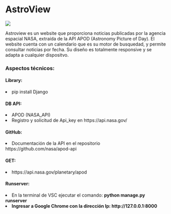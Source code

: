 
<caption>
    <div class="container" style="text-aling:center";>
        <h1>AstroView</h1>
    </div>
</caption>

<section>
<div class="container">
    <img src="https://github.com/user-attachments/assets/c130a822-8d71-47a6-9e53-896227c9ef63">
</div>   
<div class="container">
    <p>Astroview es un website que proporciona noticias publicadas por la agencia espacial NASA, extraída de la API APOD (Astronomy Picture of Day). 
    El website cuenta con un calendario que es su motor de busquedad, y permite consultar noticias por fecha. Su diseño es totalmente responsive y 
        se adapta a cualquier dispositvo.</p>
</div>

<div class="container">
    <h3>Aspectos técnicos:</h3>
</div>

<div class="container">
    <h4>Library:</h4>
        <li>pip install Django</li>
</div>
<div class="container">
    <h4>DB API:</h4>
        <li>APOD (NASA_API)</li>
        <li>Registro y solicitud de Api_key en https://api.nasa.gov/</li>
</div>

<div class="container">
    <h4>GitHub:</h4>
        <li>Documentación de la API en el repositorio https://github.com/nasa/apod-api </li>
</div>

<div class="container">
    <h4>GET:</h4>
        <li>https://api.nasa.gov/planetary/apod</li>
</div>
</section>

<footer>
<div class="container">
    <h4>Runserver:</h4>
</div>

<div class="container">
    <li>En la terminal de VSC ejecutar el comando: <b>python manage.py runserver </li> 
    <li>Ingresar a Google Chrome con la dirección Ip: http://127.0.0.1:8000 </li>
</div>
</footer>






